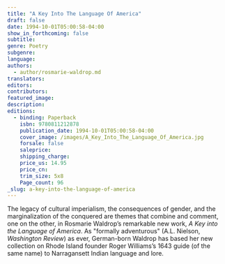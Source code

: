 ```yaml
---
title: "A Key Into The Language Of America"
draft: false
date: 1994-10-01T05:00:58-04:00
show_in_forthcoming: false
subtitle:
genre: Poetry
subgenre:
language:
authors:
  - author/rosmarie-waldrop.md
translators:
editors:
contributors:
featured_image:
description:
editions:
  - binding: Paperback
    isbn: 9780811212878
    publication_date: 1994-10-01T05:00:58-04:00
    cover_image: /images/A_Key_Into_The_Language_Of_America.jpg
    forsale: false
    saleprice:
    shipping_charge:
    price_us: 14.95
    price_cn:
    trim_size: 5x8
    Page_count: 96
_slug: a-key-into-the-language-of-america
---
```


The legacy of cultural imperialism, the consequences of gender, and the marginalization of the conquered are themes that combine and comment, one on the other, in Rosmarie Waldrop’s remarkable new work, _A Key into the Language of America_. As "formally adventurous" (A.L. Nielson, _Washington Review_) as ever, German-born Waldrop has based her new collection on Rhode Island founder Roger Williams’s 1643 guide (of the same name) to Narragansett Indian language and lore.


